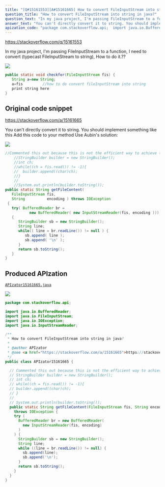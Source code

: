 ```yaml
---
title: "[Q#15161553][A#15161665] How to convert FileInputStream into string in java?"
question_title: "How to convert FileInputStream into string in java?"
question_text: "In my java project, I'm passing FileInputStream to a function, I need to convert (typecast FileInputStream to string), How to do it.??"
answer_text: "You can't directly convert it to string. You should implement something like this Add this code to your method Use Aubin's solution:"
apization_code: "package com.stackoverflow.api;  import java.io.BufferedReader; import java.io.FileInputStream; import java.io.IOException; import java.io.InputStreamReader;  /**  * How to convert FileInputStream into string in java?  *  * @author APIzator  * @see <a href=\"https://stackoverflow.com/a/15161665\">https://stackoverflow.com/a/15161665</a>  */ public class APIzator15161665 {    // Commented this out because this is not the efficient way to achieve that   // StringBuilder builder = new StringBuilder();   // int ch;   // while((ch = fis.read()) != -1){   // builder.append((char)ch);   // }   //   // System.out.println(builder.toString());   public static String getFileContent(FileInputStream fis, String encoding)     throws IOException {     try (       BufferedReader br = new BufferedReader(         new InputStreamReader(fis, encoding)       )     ) {       StringBuilder sb = new StringBuilder();       String line;       while ((line = br.readLine()) != null) {         sb.append(line);         sb.append('\\n');       }       return sb.toString();     }   } }"
---
```


https://stackoverflow.com/q/15161553

In my java project, I&#x27;m passing FileInputStream to a function,
I need to convert (typecast FileInputStream to string),
How to do it.??


<div class="code-logo"><img src="/stackoverflow.png" /></div>

```java
public static void checkfor(FileInputStream fis) {
   String a=new String;
   a=fis         //how to do convert fileInputStream into string
   print string here
}
```


## Original code snippet

https://stackoverflow.com/a/15161665

You can&#x27;t directly convert it to string. You should implement something like this
Add this code to your method
Use Aubin&#x27;s solution:

<div class="code-logo"><img src="/stackoverflow.png" /></div>

```java
//Commented this out because this is not the efficient way to achieve that
    //StringBuilder builder = new StringBuilder();
    //int ch;
    //while((ch = fis.read()) != -1){
    //  builder.append((char)ch);
    //}
    //          
    //System.out.println(builder.toString());
public static String getFileContent(
   FileInputStream fis,
   String          encoding ) throws IOException
 {
   try( BufferedReader br =
           new BufferedReader( new InputStreamReader(fis, encoding )))
   {
      StringBuilder sb = new StringBuilder();
      String line;
      while(( line = br.readLine()) != null ) {
         sb.append( line );
         sb.append( '\n' );
      }
      return sb.toString();
   }
}
```

## Produced APIzation

[`APIzator15161665.java`](https://github.com/pasqualesalza/apization-temp/raw/main/data/search/APIzator15161665.java)

<div class="code-logo"><img src="/apizator.png" /></div>

```java
package com.stackoverflow.api;

import java.io.BufferedReader;
import java.io.FileInputStream;
import java.io.IOException;
import java.io.InputStreamReader;

/**
 * How to convert FileInputStream into string in java?
 *
 * @author APIzator
 * @see <a href="https://stackoverflow.com/a/15161665">https://stackoverflow.com/a/15161665</a>
 */
public class APIzator15161665 {

  // Commented this out because this is not the efficient way to achieve that
  // StringBuilder builder = new StringBuilder();
  // int ch;
  // while((ch = fis.read()) != -1){
  // builder.append((char)ch);
  // }
  //
  // System.out.println(builder.toString());
  public static String getFileContent(FileInputStream fis, String encoding)
    throws IOException {
    try (
      BufferedReader br = new BufferedReader(
        new InputStreamReader(fis, encoding)
      )
    ) {
      StringBuilder sb = new StringBuilder();
      String line;
      while ((line = br.readLine()) != null) {
        sb.append(line);
        sb.append('\n');
      }
      return sb.toString();
    }
  }
}

```